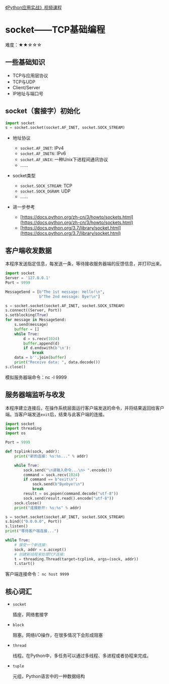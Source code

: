 [《Python应用实战》视频课程](https://study.163.com/course/courseMain.htm?courseId=1209533804&share=2&shareId=400000000624093)

# socket——TCP基础编程

难度：★★☆☆☆

## 一些基础知识
- TCP与应用层协议
- TCP与UDP
- Client/Server
- IP地址与端口号

## socket（套接字）初始化

```python
import socket
s = socket.socket(socket.AF_INET, socket.SOCK_STREAM)
```

- 地址协议
    + `socket.AF_INET`: IPv4
    + `socket.AF_INET6`: IPv6
    + `socket.AF_UNIX`: 一种Unix下进程间通讯协议
    + ……
- socket类型
    + `socket.SOCK_STREAM`: TCP
    + `socket.SOCK_DGRAM`: UDP
    + ……

- 进一步参考
    + [https://docs.python.org/zh-cn/3/howto/sockets.html](https://docs.python.org/zh-cn/3/howto/sockets.html)
    + [https://docs.python.org/3.7/library/socket.html](https://docs.python.org/3.7/library/socket.html)


## 客户端收发数据

本程序发送指定信息，每发送一条，等待接收服务器端的反馈信息，并打印出来。

```python
import socket
Server = '127.0.0.1'
Port = 9999

MessageSend = [b"The 1st message: Hello!\n",
               b"The 2nd message: Bye!\n"]

s = socket.socket(socket.AF_INET, socket.SOCK_STREAM)
s.connect((Server, Port))
s.setblocking(True)
for message in MessageSend:
    s.send(message)
    buffer = []
    while True:
        d = s.recv(1024)
        buffer.append(d)
        if d.endswith(b'\n'):
            break
    data = b''.join(buffer)
    print("Receive data: ", data.decode())
s.close()
```
模拟服务器端命令：nc -l 9999

## 服务器端监听与收发

本程序建立连接后，在操作系统层面运行客户端发送的命令，并将结果返回给客户端。当客户端发送`exit`后，结束与此客户端的连接。

```python
import socket
import threading
import os

Port = 9999

def tcplink(sock, addr):
    print("新的连接: %s:%s..." % addr)

    while True:
        sock.send("\n请输入命令...\n> ".encode())
        command = sock.recv(1024)
        if command == b"exit\n":
            sock.send(b"Byebye!\n")
            break
        result = os.popen(command.decode("utf-8"))
        sock.send(result.read().encode("utf-8"))
    sock.close()
    print("连接断开: %s:%s" % addr)

s = socket.socket(socket.AF_INET, socket.SOCK_STREAM)
s.bind(("0.0.0.0", Port))
s.listen()
print("等待客户端连接...")

while True:
    # 接受一个新连接:
    sock, addr = s.accept()
    # 创建新线程来处理TCP连接:
    t = threading.Thread(target=tcplink, args=(sock, addr))
    t.start()

```
客户端连接命令： `nc host 9999`

## 核心词汇
- `socket`

  插座，网络套接字

- `block`

  阻塞。网络I/O操作，在很多情况下会形成阻塞

- `thread`

  线程。在Python中，多任务可以通过多线程、多进程或者协程来完成。

- `tuple`

  元组，Python语言中的一种数据结构
